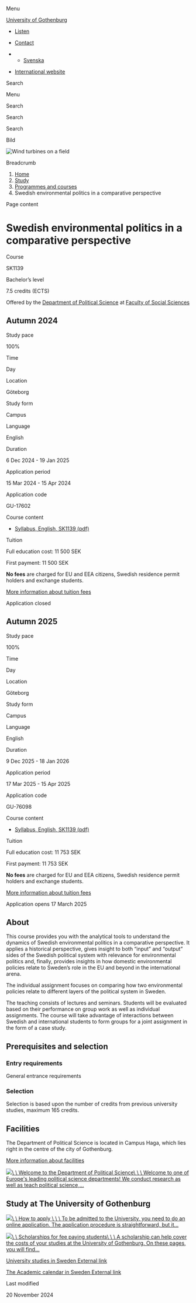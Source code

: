Menu

[University of Gothenburg](/en)

- [Listen](//app-eu.readspeaker.com/cgi-bin/rsent?customerid=9467&lang=en_uk&readclass=region--content&url=https%3A%2F%2Fwww.gu.se%2Fen%2Fstudy-gothenburg%2Fswedish-environmental-politics-in-a-comparative-perspective-sk1139 "Listen with ReadSpeaker")

- [Contact](/en/contact)

- - [Svenska](/studera/hitta-utbildning/svensk-miljopolitik-i-ett-jamforande-perspektiv-sk1139)
- [International website](/en/study-gothenburg/swedish-environmental-politics-in-a-comparative-perspective-sk1139)

Search


Menu


Search


Search

Search

Bild

![Wind turbines on a field](/sites/default/files/styles/100_10_3_xmedium_1x/public/kop_assets/33334f485b29b0fca65bfab99f5572af69573d4c.jpg?h=bfa41935&itok=j-Xm_oqM)

Breadcrumb

1. [Home](/en)
2. [Study](/en/study-in-gothenburg)
3. [Programmes and courses](/en/study-in-gothenburg/study-options)
4. Swedish environmental politics in a comparative perspective


Page content

# Swedish environmental politics in a comparative perspective

Course


SK1139


Bachelor’s level



7.5 credits (ECTS)



Offered by the
[Department of Political Science](https://www.gu.se/en/political-science)
at
[Faculty of Social Sciences](https://www.gu.se/en/social-sciences)

## Autumn 2024

Study pace


100%

Time


Day

Location


Göteborg

Study form


Campus

Language


English

Duration


6 Dec 2024
\- 19 Jan 2025

Application period


15 Mar 2024
\- 15 Apr 2024

Application code


GU-17602

Course content


- [Syllabus, English, SK1139 (pdf)](https://kursplaner.gu.se/pdf/kurs/en/SK1139)


Tuition


Full education cost: 11 500 SEK

First payment: 11 500 SEK

**No fees** are charged for EU and EEA citizens, Swedish residence permit holders and exchange students.

[More information about tuition fees](https://www.gu.se/en/study-in-gothenburg/apply/tuition-fees)

Application closed


## Autumn 2025

Study pace


100%

Time


Day

Location


Göteborg

Study form


Campus

Language


English

Duration


9 Dec 2025
\- 18 Jan 2026

Application period


17 Mar 2025
\- 15 Apr 2025

Application code


GU-76098

Course content


- [Syllabus, English, SK1139 (pdf)](https://kursplaner.gu.se/pdf/kurs/en/SK1139)


Tuition


Full education cost: 11 753 SEK

First payment: 11 753 SEK

**No fees** are charged for EU and EEA citizens, Swedish residence permit holders and exchange students.

[More information about tuition fees](https://www.gu.se/en/study-in-gothenburg/apply/tuition-fees)

Application opens 17 March 2025


## About

This course provides you with the analytical tools to understand the dynamics of Swedish environmental politics in a comparative perspective. It applies a historical perspective, gives insight to both “input” and “output” sides of the Swedish political system with relevance for environmental politics and, finally, provides insights in how domestic environmental policies relate to Sweden’s role in the EU and beyond in the international arena.

The individual assignment focuses on comparing how two environmental policies relate to different layers of the political system in Sweden.

The teaching consists of lectures and seminars. Students will be evaluated based on their performance on group work as well as individual assignments. The course will take advantage of interactions between Swedish and international students to form groups for a joint assignment in the form of a case study.

## Prerequisites and selection

### Entry requirements

General entrance requirements

### Selection

Selection is based upon the number of credits from previous university studies, maximum 165 credits.

## Facilities

The Department of Political Science is located in Campus Haga, which lies right in the centre of the city of Gothenburg.

[More information about facilities](https://www.gu.se/en/social-sciences/study-here/campus-haga)

[![](/sites/default/files/dynamic-image/dynamic_image_2188_218/public/2020-01/entren2.jpg?media_id=236&width=1904&height=208)\\
\\
Welcome to the Department of Political Science\\
\\
\\
Welcome to one of Europe's leading political science departments! We conduct research as well as teach political science,…](/en/political-science)

## Study at The University of Gothenburg

[![](/sites/default/files/dynamic-image/dynamic_image_2188_218/public/2020-03/cytonn-photography-ZJEKICY5EXY-unsplash.jpg?media_id=2553&width=1904&height=208)\\
\\
How to apply \\
\\
\\
To be admitted to the University, you need to do an online application. The application procedure is straightforward, but it…](/en/study-in-gothenburg/apply)

[![](/sites/default/files/dynamic-image/dynamic_image_2188_218/public/2024-01/GU-7.jpg?media_id=95188&width=1904&height=208)\\
\\
Scholarships for fee paying students\\
\\
\\
A scholarship can help cover the costs of your studies at the University of Gothenburg. On these pages, you will find…](/en/study-in-gothenburg/apply/scholarships-for-fee-paying-students)

[University studies in Sweden External link](https://www.gu.se/en/study-in-gothenburg/before-you-arrive/university-studies-in-sweden "External link")

[The Academic calendar in Sweden External link](https://www.gu.se/en/study-in-gothenburg/when-you-are-here/academic-calendar "External link")

Last modified


20 November 2024